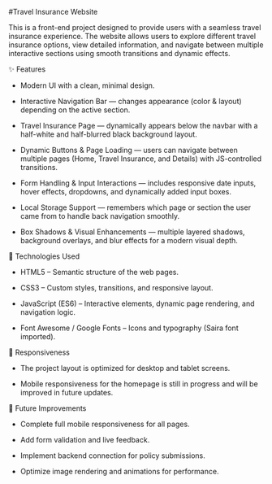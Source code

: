 #Travel Insurance Website

This is a front-end project designed to provide users with a seamless travel insurance experience.
The website allows users to explore different travel insurance options, view detailed information, and navigate between multiple interactive sections using smooth transitions and dynamic effects.

✨ Features

- Modern UI with a clean, minimal design.

- Interactive Navigation Bar — changes appearance (color & layout) depending on the active section.

- Travel Insurance Page — dynamically appears below the navbar with a half-white and half-blurred black background layout.

- Dynamic Buttons & Page Loading — users can navigate between multiple pages (Home, Travel Insurance, and Details) with JS-controlled transitions.

- Form Handling & Input Interactions — includes responsive date inputs, hover effects, dropdowns, and dynamically added input boxes.

- Local Storage Support — remembers which page or section the user came from to handle back navigation smoothly.

- Box Shadows & Visual Enhancements — multiple layered shadows, background overlays, and blur effects for a modern visual depth.

🧠 Technologies Used

- HTML5 – Semantic structure of the web pages.

- CSS3 – Custom styles, transitions, and responsive layout.

- JavaScript (ES6) – Interactive elements, dynamic page rendering, and navigation logic.

- Font Awesome / Google Fonts – Icons and typography (Saira font imported).

📱 Responsiveness

- The project layout is optimized for desktop and tablet screens.

- Mobile responsiveness for the homepage is still in progress and will be improved in future updates.

🚀 Future Improvements

- Complete full mobile responsiveness for all pages.

- Add form validation and live feedback.

- Implement backend connection for policy submissions.

- Optimize image rendering and animations for performance.
